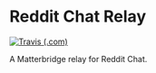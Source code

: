 # Reddit Chat Relay

[![Travis (.com)](https://img.shields.io/travis/com/Snooful/Reddit-Chat-Relay.svg?style=popout)](https://travis-ci.com/Snooful/Reddit-Chat-Relay)

A Matterbridge relay for Reddit Chat.
